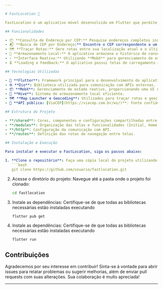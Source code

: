 ```yaml
---

# FastLocation 📍

FastLocation é um aplicativo móvel desenvolvido em Flutter que permite realizar consultas de endereços a partir de um CEP, além de buscar CEPs com base em endereços completos ou parciais. O aplicativo foi projetado para a empresa **FastDelivery**, que busca otimizar suas entregas, facilitando a consulta rápida de endereços e reduzindo atrasos causados por informações incorretas.

## Funcionalidades

- 📦 **Consulta de Endereço por CEP:** Pesquise endereços completos inserindo um CEP. Por exemplo, ao digitar `01001-000`, você receberá "Praça da Sé, São Paulo, SP".
- 📬 **Busca de CEP por Endereço:** Encontre o CEP correspondente a um endereço parcial ou completo. Exemplo: ao inserir "Avenida Paulista, São Paulo", o aplicativo retornará o(s) CEP(s) associado(s).
- 🗺️ **Traçar Rotas:** Gere rotas entre sua localização atual e o último endereço consultado. Se você consultou um endereço em "Rua XV de Novembro", pode traçar uma rota até lá facilmente.
- 💾 **Armazenamento Local:** O aplicativo armazena o histórico de consultas de endereços para acessos futuros, permitindo que você veja suas buscas anteriores.
- ⚡ **Interface Reativa:** Utilizando **MobX** para gerenciamento de estado, o aplicativo oferece uma experiência fluida e responsiva.
- ⏳ **Loading e Feedback:** O aplicativo possui telas de carregamento e mensagens amigáveis que informam o usuário quando não há resultados disponíveis.

## Tecnologias Utilizadas

- 🚀 **Flutter**: Framework principal para o desenvolvimento do aplicativo.
- 🌐 **Dio**: Biblioteca utilizada para comunicação com APIs externas.
- 📦 **MobX**: Gerenciamento de estado reativo, proporcionando uma UI responsiva.
- 💾 **Hive**: Sistema de armazenamento local eficiente.
- 🗺️ **Map Launcher e Geocoding**: Utilizados para traçar rotas e geocodificação de endereços.
- 🔗 **API pública: [ViaCEP](https://viacep.com.br/ws/)**: Fonte confiável para consulta de endereços e CEPs.

## Estrutura do Projeto

- **/shared**: Cores, componentes e configurações compartilhadas entre módulos.
- **/modules**: Organização das telas e funcionalidades (Initial, Home, History).
- **/http**: Configuração da comunicação com API.
- **/routes**: Definição das rotas de navegação entre telas.

## Instalação e Execução

Para instalar e executar o FastLocation, siga os passos abaixo:

1. **Clone o repositório**: Faça uma cópia local do projeto utilizando o comando:
   ```bash
   git clone https://github.com/usuario/fastlocation.git
   ```
2. Acesse o diretório do projeto: Navegue até a pasta onde o projeto foi clonado:
   ```bash
   cd fastlocation
   ```
3. Instale as dependências: Certifique-se de que todas as bibliotecas necessárias estão instaladas executando
   ```bash
   flutter pub get
   ```
4. Instale as dependências: Certifique-se de que todas as bibliotecas necessárias estão instaladas executando
   ```bash
   flutter run
   ```

## Contribuições

Agradecemos por seu interesse em contribuir! Sinta-se à vontade para abrir issues para relatar problemas ou sugerir melhorias, além de enviar pull requests com suas alterações. Sua colaboração é muito apreciada!

---
```

